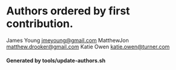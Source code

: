 # Authors ordered by first contribution.

James Young <jmeyoung@gmail.com>
MatthewJon <matthew.drooker@gmail.com>
Katie Owen <katie.owen@turner.com>

#### Generated by tools/update-authors.sh
